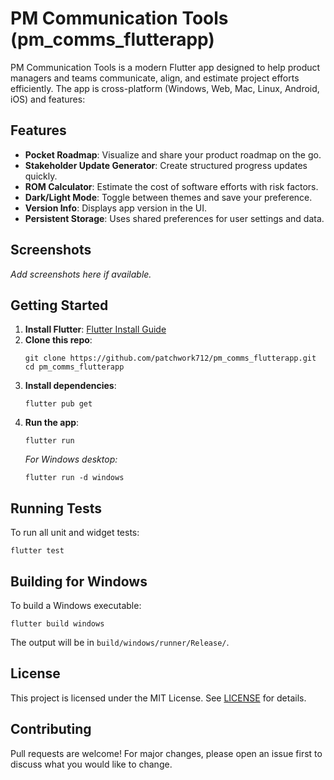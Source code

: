 
# PM Communication Tools (pm_comms_flutterapp)

PM Communication Tools is a modern Flutter app designed to help product managers and teams communicate, align, and estimate project efforts efficiently. The app is cross-platform (Windows, Web, Mac, Linux, Android, iOS) and features:

## Features
- **Pocket Roadmap**: Visualize and share your product roadmap on the go.
- **Stakeholder Update Generator**: Create structured progress updates quickly.
- **ROM Calculator**: Estimate the cost of software efforts with risk factors.
- **Dark/Light Mode**: Toggle between themes and save your preference.
- **Version Info**: Displays app version in the UI.
- **Persistent Storage**: Uses shared preferences for user settings and data.

## Screenshots
_Add screenshots here if available._

## Getting Started
1. **Install Flutter**: [Flutter Install Guide](https://docs.flutter.dev/get-started/install)
2. **Clone this repo**:
	```
	git clone https://github.com/patchwork712/pm_comms_flutterapp.git
	cd pm_comms_flutterapp
	```
3. **Install dependencies**:
	```
	flutter pub get
	```
4. **Run the app**:
	```
	flutter run
	```
	_For Windows desktop:_
	```
	flutter run -d windows
	```

## Running Tests
To run all unit and widget tests:
```
flutter test
```

## Building for Windows
To build a Windows executable:
```
flutter build windows
```
The output will be in `build/windows/runner/Release/`.

## License
This project is licensed under the MIT License. See [LICENSE](LICENSE) for details.

## Contributing
Pull requests are welcome! For major changes, please open an issue first to discuss what you would like to change.
